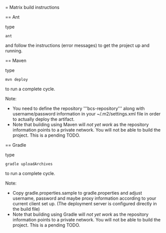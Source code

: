 = Matrix build instructions

== Ant

type 

	ant
	
and follow the instructions (error messages) to get the project up and running.

== Maven

type

	mvn deploy

to run a complete cycle.

Note:

* You need to define the repository '''bcs-repository''' along with username/password information in your ~/.m2/settings.xml file in order to actually deploy the artifact.
* Note that building using Maven will *not yet work* as the repository information points to a private network. You will not be able to build the project. This is a pending TODO.

== Gradle

type

	gradle uploadArchives

to run a complete cycle.

Note:

* Copy gradle.properties.sample to gradle.properties and adjust username, password and maybe proxy information according to your current client set up. (The deployment server is configured directly in the build file)
* Note that building using Gradle will *not yet work* as the repository information points to a private network. You will not be able to build the project. This is a pending TODO.

